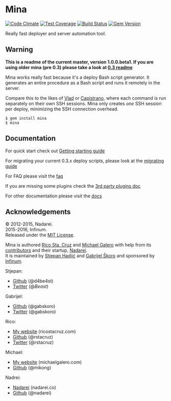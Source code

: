 # Mina

[![Code Climate](https://codeclimate.com/github/mina-deploy/mina/badges/gpa.svg)](https://codeclimate.com/github/mina-deploy/mina)
[![Test Coverage](https://codeclimate.com/github/mina-deploy/mina/badges/coverage.svg)](https://codeclimate.com/github/mina-deploy/mina/coverage)
[![Build Status](https://semaphoreci.com/api/v1/d4be4st/mina/branches/master/shields_badge.svg)](https://semaphoreci.com/d4be4st/mina)
[![Gem Version](https://badge.fury.io/rb/mina.svg)](https://badge.fury.io/rb/mina)

Really fast deployer and server automation tool.

## Warning

**This is a readme of the current master, version 1.0.0.beta1. If you are using older mina (pre 0.3) please take a look at [0.3 readme](https://github.com/mina-deploy/mina/blob/v0.3.8/Readme.md)**


Mina works really fast because it's a deploy Bash script generator. It
generates an entire procedure as a Bash script and runs it remotely in the
server.

Compare this to the likes of [Vlad](https://github.com/seattlerb/vlad) or
[Capistrano](https://github.com/capistrano/capistrano), where each command
is run separately on their own SSH sessions. Mina only creates *one* SSH
session per deploy, minimizing the SSH connection overhead.

    $ gem install mina
    $ mina

Documentation
----------------

For quick start check out [Getting starting guide](docs/getting_started.md)

For migrating your current 0.3.x deploy scripts, please look at the [migrating guide](docs/migrating.md)

For FAQ please visit the [faq](docs/faq.md)

If you are missing some plugins check the [3rd party plugins doc](docs/3rd_party_plugins.md)

For other documentation please visit the [docs](docs)

Acknowledgements
----------------

© 2012-2015, Nadarei.  
2015-2016, Infinum.  
Released under the [MIT License](https://www.opensource.org/licenses/mit-license.php).

Mina is authored [Rico Sta. Cruz][rsc] and [Michael Galero][mg] with help from its [contributors][c] and their startup, [Nadarei][nd].  
It is maintained by [Stjepan Hadjić][sh] and [Gabrijel Škoro][gs] and sponsored by [Infinum][inf].

Stjepan:

* [Github](https://github.com/d4be4st) (@d4be4st)
* [Twitter](https://twitter.com/_Beast_) (@_Beast_)

Gabrijel:

* [Github](https://github.com/gabskoro) (@gabskoro)
* [Twitter](https://twitter.com/gabskoro) (@gabskoro)

Rico:

 * [My website](https://ricostacruz.com) (ricostacruz.com)
 * [Github](https://github.com/rstacruz) (@rstacruz)
 * [Twitter](https://twitter.com/rstacruz) (@rstacruz)

Michael:

 * [My website][mg] (michaelgalero.com)
 * [Github](https://github.com/mikong) (@mikong)

Nadrei:

 * [Nadarei](https://nadarei.co) (nadarei.co)
 * [Github](https://github.com/nadarei) (@nadarei)

[rsc]: https://ricostacruz.com
[mg]:  https://devblog.michaelgalero.com/
[c]:   https://github.com/mina-deploy/mina/graphs/contributors
[nd]:  https://nadarei.co
[sh]:  https://github.com/d4be4st
[gs]:  https://github.com/gabskoro
[inf]: https://infinum.co
